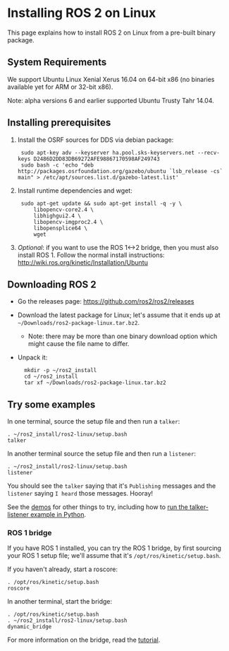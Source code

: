 # Installing ROS 2 on Linux

This page explains how to install ROS 2 on Linux from a pre-built binary package.

## System Requirements

We support Ubuntu Linux Xenial Xerus 16.04 on 64-bit x86 (no binaries available yet for ARM or 32-bit x86).

Note: alpha versions 6 and earlier supported Ubuntu Trusty Tahr 14.04.

## Installing prerequisites

1. Install the OSRF sources for DDS via debian package:

        sudo apt-key adv --keyserver ha.pool.sks-keyservers.net --recv-keys D2486D2DD83DB69272AFE98867170598AF249743
        sudo bash -c 'echo "deb http://packages.osrfoundation.org/gazebo/ubuntu `lsb_release -cs` main" > /etc/apt/sources.list.d/gazebo-latest.list'
1. Install runtime dependencies and wget:

        sudo apt-get update && sudo apt-get install -q -y \
            libopencv-core2.4 \
            libhighgui2.4 \
            libopencv-imgproc2.4 \
            libopensplice64 \
            wget

1. *Optional*: if you want to use the ROS 1<->2 bridge, then you must also install ROS 1.
  Follow the normal install instructions: http://wiki.ros.org/kinetic/Installation/Ubuntu

## Downloading ROS 2

* Go the releases page: https://github.com/ros2/ros2/releases
* Download the latest package for Linux; let's assume that it ends up at `~/Downloads/ros2-package-linux.tar.bz2`.
  * Note: there may be more than one binary download option which might cause the file name to differ.
* Unpack it:

        mkdir -p ~/ros2_install
        cd ~/ros2_install
        tar xf ~/Downloads/ros2-package-linux.tar.bz2

## Try some examples

In one terminal, source the setup file and then run a `talker`:

    . ~/ros2_install/ros2-linux/setup.bash
    talker
In another terminal source the setup file and then run a `listener`:

    . ~/ros2_install/ros2-linux/setup.bash
    listener
You should see the `talker` saying that it's `Publishing` messages and the `listener` saying `I heard` those messages.
Hooray!

See the [demos](Tutorials) for other things to try, including how to [run the talker-listener example in Python](Python-Programming).

### ROS 1 bridge

If you have ROS 1 installed, you can try the ROS 1 bridge, by first sourcing your ROS 1 setup file; we'll assume that it's `/opt/ros/kinetic/setup.bash`.

If you haven't already, start a roscore:

    . /opt/ros/kinetic/setup.bash
    roscore

In another terminal, start the bridge:

    . /opt/ros/kinetic/setup.bash
    . ~/ros2_install/ros2-linux/setup.bash
    dynamic_bridge
For more information on the bridge, read the [tutorial](https://github.com/ros2/ros1_bridge/blob/master/README.md).
